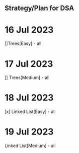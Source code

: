 ## Strategy/Plan for DSA

# 16 Jul 2023
[]Trees[Easy] - all

# 17 Jul 2023
[] Trees[Medium] - all

# 18 Jul 2023
[x] Linked List[Easy] - all

# 19 Jul 2023
Linked List[Medium] - all
